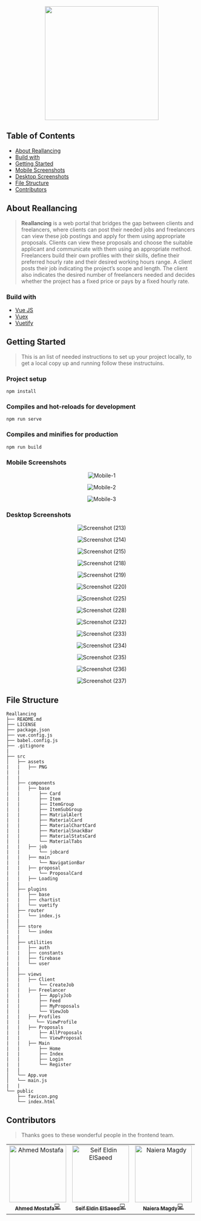 <div align="center">
  
<img src="https://user-images.githubusercontent.com/45081989/122281055-226a6800-ceea-11eb-8c99-30ed70cd748e.png" width="300" height="300">

</div>
  
## Table of Contents

- [About Reallancing](#about-reallancing)
- [Build with](#build-with)
- [Getting Started](#getting-started)
- [Mobile Screenshots](#mobile-screenshots)
- [Desktop Screenshots](#desktop-screenshots)
- [File Structure](#file-structure)
- [Contributors](#contributors)
  
## About Reallancing
> **Reallancing** is a web portal that bridges the gap between clients and freelancers, where clients can post their needed jobs and freelancers can view these job postings and apply for them using appropriate proposals. Clients can view these proposals and choose the suitable applicant and communicate with them using an appropriate method. Freelancers build their own profiles with their skills, define their preferred hourly rate and their desired working hours range. A client posts their job indicating the project’s scope and length. The client also indicates the desired number of freelancers needed and decides whether the project has a fixed price or pays by a fixed hourly rate.
  
### Build with
- [Vue JS](https://vuejs.org/)
- [Vuex](https://vuex.vuejs.org/)
- [Vuetify](https://vuetifyjs.com/en/)
  
## Getting Started
> This is an list of needed instructions to set up your project locally, to get a local copy up and running follow these instructuins.

### Project setup
```
npm install
```

### Compiles and hot-reloads for development
```
npm run serve
```

### Compiles and minifies for production
```
npm run build
```

  ### Mobile Screenshots

<div align="center">

![Mobile-1](https://user-images.githubusercontent.com/45081989/122280854-ec2ce880-cee9-11eb-9fb6-973a695c54a4.png)

![Mobile-2](https://user-images.githubusercontent.com/45081989/122281626-c05e3280-ceea-11eb-8ca6-c2bab629c13d.png)
  
![Mobile-3](https://user-images.githubusercontent.com/45081989/122281688-d53ac600-ceea-11eb-9114-4f5ad6152820.png)


</div>

### Desktop Screenshots
  
<div align="center">
  
![Screenshot (213)](https://user-images.githubusercontent.com/45081989/122281863-0d420900-ceeb-11eb-8039-2a5815608f36.png)
  
![Screenshot (214)](https://user-images.githubusercontent.com/45081989/122281978-2c409b00-ceeb-11eb-94c3-714bdfe20fac.png)

![Screenshot (215)](https://user-images.githubusercontent.com/45081989/122281992-319de580-ceeb-11eb-9b34-82458d1dc651.png)

![Screenshot (218)](https://user-images.githubusercontent.com/45081989/122282015-38c4f380-ceeb-11eb-92d4-6057d6c8549c.png)

![Screenshot (219)](https://user-images.githubusercontent.com/45081989/122282038-40849800-ceeb-11eb-859e-3c43785a3389.png)
  
![Screenshot (220)](https://user-images.githubusercontent.com/45081989/122282129-5a25df80-ceeb-11eb-8fa0-2e538b39e4d7.png)

![Screenshot (225)](https://user-images.githubusercontent.com/45081989/122282215-7164cd00-ceeb-11eb-8235-29b0525c765c.png)

![Screenshot (228)](https://user-images.githubusercontent.com/45081989/122282264-804b7f80-ceeb-11eb-96ff-ce2135be566d.png)

![Screenshot (232)](https://user-images.githubusercontent.com/45081989/122282283-87728d80-ceeb-11eb-9455-c359a62f29c6.png)

![Screenshot (233)](https://user-images.githubusercontent.com/45081989/122282311-8e999b80-ceeb-11eb-8369-2e44a87ea424.png)
  
![Screenshot (234)](https://user-images.githubusercontent.com/45081989/122282324-935e4f80-ceeb-11eb-8973-ad64606fcf44.png)

![Screenshot (235)](https://user-images.githubusercontent.com/45081989/122282353-99ecc700-ceeb-11eb-8ba7-6fdf3e74457b.png)

![Screenshot (236)](https://user-images.githubusercontent.com/45081989/122282513-c7397500-ceeb-11eb-989b-66965f72a290.png)

![Screenshot (237)](https://user-images.githubusercontent.com/45081989/122282524-caccfc00-ceeb-11eb-8a8b-e502658dcb15.png)

</div>
  
## File Structure
                                    
    Reallancing
    ├── README.md
    ├── LICENSE
    ├── package.json
    ├── vue.config.js
    ├── babel.config.js
    ├── .gitignore
    |
    ├── src
    │   ├── assets
    |   |   ├── PNG
    |   |   
    |   |
    │   ├── components
    |   |   ├── base
    |   |       ├── Card	
    |   |       ├── Item	
    |   |       ├── ItemGroup	
    |   |       ├── ItemSubGroup	
    |   |       ├── MatrialAlert	
    |   |       ├── MaterialCard	
    |   |       ├── MaterialChartCard	
    |   |       ├── MaterialSnackBar	
    |   |       ├── MaterialStatsCard	
    |   |       └── MaterialTabs	
    |   |   ├── job	
    |   |       └── jobcard	
    |   |   ├── main	
    |   |       └── NavigationBar	
    |   |   ├── proposal	
    |   |       └── ProposalCard	
    |   |   ├── Loading	
    |   |   
    │   ├── plugins
    |   |   ├── base
    |   |   ├── chartist
    |   |   └── vuetify
    │   ├── router
    |   |   └── index.js
    |   |
    │   ├── store
    |   |   └── index
    |   |
    │   ├── utilities
    |   |   ├── auth
    |   |   ├── constants
    |   |   ├── firebase
    |   |   └── user
    |   |
    │   ├── views
    |   |   ├── Client
    |   |       └── CreateJob
    |   |   ├── Freelancer
    |   |       ├── ApplyJob
    |   |       ├── Feed
    |   |       ├── MyProposals
    |   |       └── ViewJob
    |   |   ├── Profiles
    |   |      └── ViewProfile
    |   |   ├── Proposals
    |   |       ├── AllProposals
    |   |       └── ViewProposal
    |   |   ├── Main
    |   |       ├── Home
    |   |       ├── Index
    |   |       ├── Login
    |   |       └── Register
    |   |   
    │   └── App.vue
    │   └── main.js
    |   | 
    └── public
        ├── favicon.png
        └── index.html	
  
## Contributors
> Thanks goes to these wonderful people in the frontend team.
<table>
<tr>

<td align="center"><a href="https://github.com/ahmedx3" target="_black"><img src="https://avatars.githubusercontent.com/u/45081989?s=400&u=4df0ab56bb19b52a538a3671dddf15bcca080779&v=4" width="150px;" alt="Ahmed Mostafa"/><br /><sub><b>Ahmed Mostafa</b></sub></a><a href="https://github.com/Happysword/Reallancing-Frontend/commits/master?author=ahmedx3" title="Code">💻</a> <br /></td>

<td align="center"><a href="https://github.com/Happysword" target="_black"><img src="https://avatars.githubusercontent.com/u/45149700?v=4" width="150px;" alt="Seif Eldin ElSaeed"/><br /><sub><b>Seif Eldin ElSaeed</b></sub></a><a href="https://github.com/Happysword/Reallancing-Frontend/commits/master?author=Happysword" title="Code">💻</a> <br /></td>

<td align="center"><a href="https://github.com/naiera-magdy" target="_black"><img src="https://avatars.githubusercontent.com/u/45149700?v=4" width="150px;" alt="Naiera Magdy"/><br /><sub><b>Naiera Magdy</b></sub></a><a href="https://github.com/Happysword/Reallancing-Frontend/commits/master?author=naiera-magdy" title="Code">💻</a> <br /></td>
  
  </tr>
 </table>

